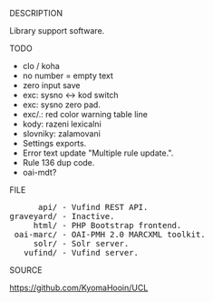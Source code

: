
DESCRIPTION

Library support software.

TODO

- clo / koha
- no number = empty text
- zero input save
- exc:  sysno <-> kod switch
- exc: sysno zero pad.
- exc/.: red color warning table line
- kody: razeni lexicalni
- slovniky: zalamovani
- Settings exports.
- Error text update "Multiple rule update.".
- Rule 136 dup code.
- oai-mdt?

FILE
<pre>
      api/ - Vufind REST API.
graveyard/ - Inactive.
     html/ - PHP Bootstrap frontend.
 oai-marc/ - OAI-PMH 2.0 MARCXML toolkit.
     solr/ - Solr server.
   vufind/ - Vufind server.
</pre>
SOURCE

https://github.com/KyomaHooin/UCL

